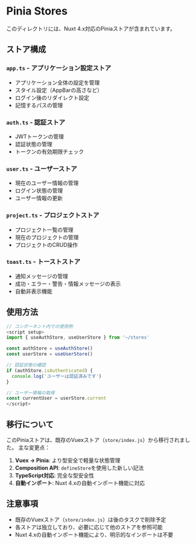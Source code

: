 # Pinia Stores

このディレクトリには、Nuxt 4.x対応のPiniaストアが含まれています。

## ストア構成

### `app.ts` - アプリケーション設定ストア
- アプリケーション全体の設定を管理
- スタイル設定（AppBarの高さなど）
- ログイン後のリダイレクト設定
- 記憶するパスの管理

### `auth.ts` - 認証ストア
- JWTトークンの管理
- 認証状態の管理
- トークンの有効期限チェック

### `user.ts` - ユーザーストア
- 現在のユーザー情報の管理
- ログイン状態の管理
- ユーザー情報の更新

### `project.ts` - プロジェクトストア
- プロジェクト一覧の管理
- 現在のプロジェクトの管理
- プロジェクトのCRUD操作

### `toast.ts` - トーストストア
- 通知メッセージの管理
- 成功・エラー・警告・情報メッセージの表示
- 自動非表示機能

## 使用方法

```typescript
// コンポーネント内での使用例
<script setup>
import { useAuthStore, useUserStore } from '~/stores'

const authStore = useAuthStore()
const userStore = useUserStore()

// 認証状態の確認
if (authStore.isAuthenticated) {
  console.log('ユーザーは認証済みです')
}

// ユーザー情報の取得
const currentUser = userStore.current
</script>
```

## 移行について

このPiniaストアは、既存のVuexストア（`store/index.js`）から移行されました。
主な変更点：

1. **Vuex → Pinia**: より型安全で軽量な状態管理
2. **Composition API**: `defineStore`を使用した新しい記法
3. **TypeScript対応**: 完全な型安全性
4. **自動インポート**: Nuxt 4.xの自動インポート機能に対応

## 注意事項

- 既存のVuexストア（`store/index.js`）は後のタスクで削除予定
- 各ストアは独立しており、必要に応じて他のストアを参照可能
- Nuxt 4.xの自動インポート機能により、明示的なインポートは不要